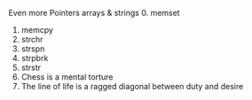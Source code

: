 Even more Pointers arrays & strings
0. memset
1. memcpy
2. strchr
3. strspn
4. strpbrk
5. strstr
6. Chess is a mental torture
7. The line of life is a ragged diagonal between duty and desire
